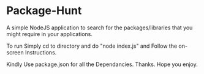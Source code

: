 # Package-Hunt
A simple NodeJS application to search for the packages/libraries that you might require in your applications.

To run Simply cd to directory and do "node index.js" and Follow the on-screen Instructions.

Kindly Use package.json for all the Dependancies.
Thanks. Hope you enjoy.